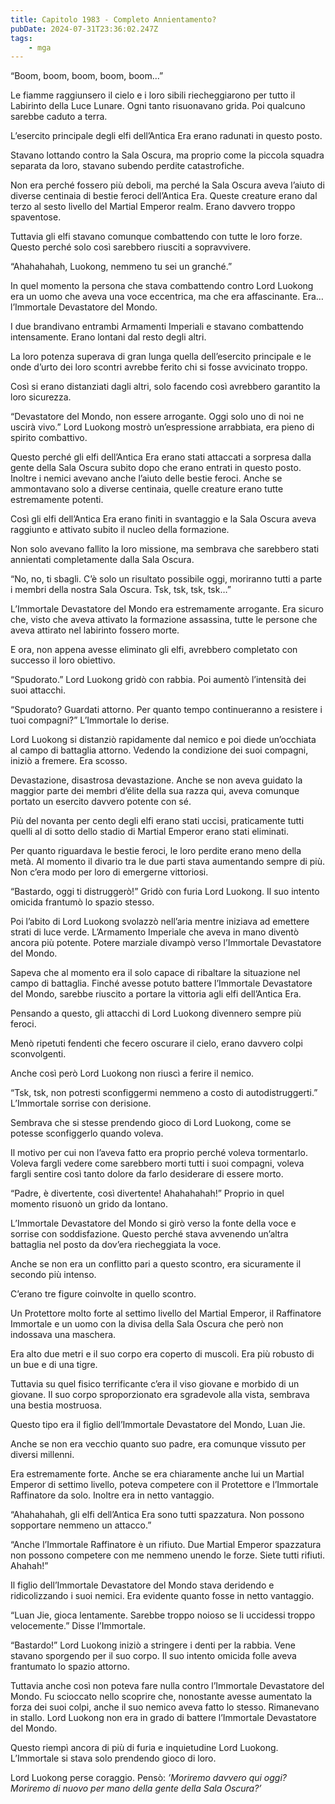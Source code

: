 ```yaml
---
title: Capitolo 1983 - Completo Annientamento?
pubDate: 2024-07-31T23:36:02.247Z
tags:
    - mga
---
```



“Boom, boom, boom, boom, boom…”

Le fiamme raggiunsero il cielo e i loro sibili riecheggiarono per tutto il Labirinto della Luce Lunare. Ogni tanto risuonavano grida. Poi qualcuno sarebbe caduto a terra.

L’esercito principale degli elfi dell’Antica Era erano radunati in questo posto.

Stavano lottando contro la Sala Oscura, ma proprio come la piccola squadra separata da loro, stavano subendo perdite catastrofiche.

Non era perché fossero più deboli, ma perché la Sala Oscura aveva l’aiuto di diverse centinaia di bestie feroci dell’Antica Era. Queste creature erano dal terzo al sesto livello del Martial Emperor realm. Erano davvero troppo spaventose.

Tuttavia gli elfi stavano comunque combattendo con tutte le loro forze. Questo perché solo così sarebbero riusciti a sopravvivere.

“Ahahahahah, Luokong, nemmeno tu sei un granché.”

In quel momento la persona che stava combattendo contro Lord Luokong era un uomo che aveva una voce eccentrica, ma che era affascinante. Era… l’Immortale Devastatore del Mondo.

I due brandivano entrambi Armamenti Imperiali e stavano combattendo intensamente. Erano lontani dal resto degli altri.

La loro potenza superava di gran lunga quella dell’esercito principale e le onde d’urto dei loro scontri avrebbe ferito chi si fosse avvicinato troppo.

Così si erano distanziati dagli altri, solo facendo così avrebbero garantito la loro sicurezza.

“Devastatore del Mondo, non essere arrogante. Oggi solo uno di noi ne uscirà vivo.” Lord Luokong mostrò un’espressione arrabbiata, era pieno di spirito combattivo.

Questo perché gli elfi dell’Antica Era erano stati attaccati a sorpresa dalla gente della Sala Oscura subito dopo che erano entrati in questo posto. Inoltre i nemici avevano anche l’aiuto delle bestie feroci. Anche se ammontavano solo a diverse centinaia, quelle creature erano tutte estremamente potenti.

Così gli elfi dell’Antica Era erano finiti in svantaggio e la Sala Oscura aveva raggiunto e attivato subito il nucleo della formazione.

Non solo avevano fallito la loro missione, ma sembrava che sarebbero stati annientati completamente dalla Sala Oscura.

“No, no, ti sbagli. C’è solo un risultato possibile oggi, moriranno tutti a parte i membri della nostra Sala Oscura. Tsk, tsk, tsk, tsk…”

L’Immortale Devastatore del Mondo era estremamente arrogante. Era sicuro che, visto che aveva attivato la formazione assassina, tutte le persone che aveva attirato nel labirinto fossero morte.

E ora, non appena avesse eliminato gli elfi, avrebbero completato con successo il loro obiettivo.

“Spudorato.” Lord Luokong gridò con rabbia. Poi aumentò l’intensità dei suoi attacchi.

“Spudorato? Guardati attorno. Per quanto tempo continueranno a resistere i tuoi compagni?” L’Immortale lo derise.

Lord Luokong si distanziò rapidamente dal nemico e poi diede un’occhiata al campo di battaglia attorno. Vedendo la condizione dei suoi compagni, iniziò a fremere. Era scosso.

Devastazione, disastrosa devastazione. Anche se non aveva guidato la maggior parte dei membri d’élite della sua razza qui, aveva comunque portato un esercito davvero potente con sé.

Più del novanta per cento degli elfi erano stati uccisi, praticamente tutti quelli al di sotto dello stadio di Martial Emperor erano stati eliminati.

Per quanto riguardava le bestie feroci, le loro perdite erano meno della metà. Al momento il divario tra le due parti stava aumentando sempre di più. Non c’era modo per loro di emergerne vittoriosi.

“Bastardo, oggi ti distruggerò!” Gridò con furia Lord Luokong. Il suo intento omicida frantumò lo spazio stesso.

Poi l’abito di Lord Luokong svolazzò nell’aria mentre iniziava ad emettere strati di luce verde. L’Armamento Imperiale che aveva in mano diventò ancora più potente. Potere marziale divampò verso l’Immortale Devastatore del Mondo.

Sapeva che al momento era il solo capace di ribaltare la situazione nel campo di battaglia. Finché avesse potuto battere l’Immortale Devastatore del Mondo, sarebbe riuscito a portare la vittoria agli elfi dell’Antica Era.

Pensando a questo, gli attacchi di Lord Luokong divennero sempre più feroci.

Menò ripetuti fendenti che fecero oscurare il cielo, erano davvero colpi sconvolgenti.

Anche così però Lord Luokong non riuscì a ferire il nemico.

“Tsk, tsk, non potresti sconfiggermi nemmeno a costo di autodistruggerti.” L’Immortale sorrise con derisione.

Sembrava che si stesse prendendo gioco di Lord Luokong, come se potesse sconfiggerlo quando voleva.

Il motivo per cui non l’aveva fatto era proprio perché voleva tormentarlo. Voleva fargli vedere come sarebbero morti tutti i suoi compagni, voleva fargli sentire così tanto dolore da farlo desiderare di essere morto.

“Padre, è divertente, così divertente! Ahahahahah!” Proprio in quel momento risuonò un grido da lontano.

L’Immortale Devastatore del Mondo si girò verso la fonte della voce e sorrise con soddisfazione. Questo perché stava avvenendo un’altra battaglia nel posto da dov’era riecheggiata la voce.

Anche se non era un conflitto pari a questo scontro, era sicuramente il secondo più intenso.

C’erano tre figure coinvolte in quello scontro.

Un Protettore molto forte al settimo livello del Martial Emperor, il Raffinatore Immortale e un uomo con la divisa della Sala Oscura che però non indossava una maschera.

Era alto due metri e il suo corpo era coperto di muscoli. Era più robusto di un bue e di una tigre.

Tuttavia su quel fisico terrificante c’era il viso giovane e morbido di un giovane. Il suo corpo sproporzionato era sgradevole alla vista, sembrava una bestia mostruosa.

Questo tipo era il figlio dell’Immortale Devastatore del Mondo, Luan Jie.

Anche se non era vecchio quanto suo padre, era comunque vissuto per diversi millenni.

Era estremamente forte. Anche se era chiaramente anche lui un Martial Emperor di settimo livello, poteva competere con il Protettore e l’Immortale Raffinatore da solo. Inoltre era in netto vantaggio.

“Ahahahahah, gli elfi dell’Antica Era sono tutti spazzatura. Non possono sopportare nemmeno un attacco.”

“Anche l’Immortale Raffinatore è un rifiuto. Due Martial Emperor spazzatura non possono competere con me nemmeno unendo le forze. Siete tutti rifiuti. Ahahah!”

Il figlio dell’Immortale Devastatore del Mondo stava deridendo e ridicolizzando i suoi nemici. Era evidente quanto fosse in netto vantaggio.

“Luan Jie, gioca lentamente. Sarebbe troppo noioso se li uccidessi troppo velocemente.” Disse l’Immortale.

“Bastardo!” Lord Luokong iniziò a stringere i denti per la rabbia. Vene stavano sporgendo per il suo corpo. Il suo intento omicida folle aveva frantumato lo spazio attorno.

Tuttavia anche così non poteva fare nulla contro l’Immortale Devastatore del Mondo. Fu scioccato nello scoprire che, nonostante avesse aumentato la forza dei suoi colpi, anche il suo nemico aveva fatto lo stesso. Rimanevano in stallo. Lord Luokong non era in grado di battere l’Immortale Devastatore del Mondo.

Questo riempì ancora di più di furia e inquietudine Lord Luokong. L’Immortale si stava solo prendendo gioco di loro.

Lord Luokong perse coraggio. Pensò: <em>’Moriremo davvero qui oggi? Moriremo di nuovo per mano della gente della Sala Oscura?’</em>


